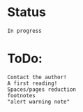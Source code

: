 # Status
	In progress
# ToDo:
	Contact the author!
	A first reading!
	Spaces/pages reduction
	footnotes
	"alert warning note"
